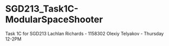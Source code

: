 # SGD213_Task1C-ModularSpaceShooter
 Task 1C for SGD213
Lachlan Richards - 1158302
Olexiy Telyakov - Thursday 12-2PM
